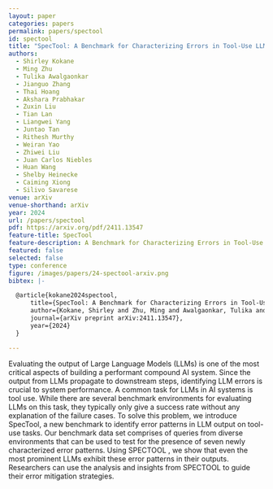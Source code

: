 ```yaml
---
layout: paper
categories: papers
permalink: papers/spectool
id: spectool
title: "SpecTool: A Benchmark for Characterizing Errors in Tool-Use LLMs"
authors:
  - Shirley Kokane
  - Ming Zhu
  - Tulika Awalgaonkar
  - Jianguo Zhang
  - Thai Hoang
  - Akshara Prabhakar
  - Zuxin Liu
  - Tian Lan
  - Liangwei Yang
  - Juntao Tan
  - Rithesh Murthy
  - Weiran Yao
  - Zhiwei Liu
  - Juan Carlos Niebles
  - Huan Wang
  - Shelby Heinecke
  - Caiming Xiong
  - Silivo Savarese
venue: arXiv
venue-shorthand: arXiv
year: 2024
url: /papers/spectool
pdf: https://arxiv.org/pdf/2411.13547
feature-title: SpecTool
feature-description: A Benchmark for Characterizing Errors in Tool-Use LLMs
featured: false
selected: false
type: conference
figure: /images/papers/24-spectool-arxiv.png
bibtex: |-

  @article{kokane2024spectool,
      title={SpecTool: A Benchmark for Characterizing Errors in Tool-Use LLMs},
      author={Kokane, Shirley and Zhu, Ming and Awalgaonkar, Tulika and Zhang, Jianguo and Hoang, Thai and Prabhakar, Akshara and Liu, Zuxin and Lan, Tian and Yang, Liangwei and Tan, Juntao and others},
      journal={arXiv preprint arXiv:2411.13547},
      year={2024}
  }

---
```


Evaluating the output of Large Language Models (LLMs) is one of the most critical aspects of building a performant compound AI system. Since the output from LLMs propagate to downstream steps, identifying LLM errors is crucial to system performance. A common task for LLMs in AI systems is tool use. While there are several benchmark environments for evaluating LLMs on this task, they typically only give a success rate without any explanation of the failure cases. To solve this problem, we introduce SpecTool, a new benchmark to identify error patterns in LLM output on tool-use tasks. Our benchmark data set comprises of queries from diverse environments that can be used to test for the presence of seven newly characterized error patterns. Using SPECTOOL , we show that even the most prominent LLMs exhibit these error patterns in their outputs. Researchers can use the analysis and insights from SPECTOOL to guide their error mitigation strategies.
